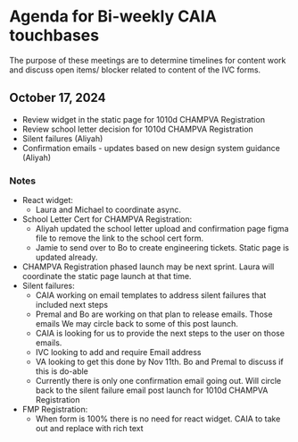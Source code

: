 # Agenda for Bi-weekly CAIA touchbases
The purpose of these meetings are to determine timelines for content work and discuss open items/ blocker related to content of the IVC forms.

## October 17, 2024
- Review widget in the static page for 1010d CHAMPVA Registration
- Review school letter decision for 1010d CHAMPVA Registration
- Silent failures (Aliyah)
- Confirmation emails - updates based on new design system guidance (Aliyah)
  
 ### Notes
* React widget:
    * Laura and Michael to coordinate async. 
* School Letter Cert for CHAMPVA Registration:
    * Aliyah updated the school letter upload and confirmation page figma file to remove the link to the school cert  form. 
    * Jamie to send over to Bo to create engineering tickets. Static page is updated already. 
* CHAMPVA Registration phased launch may be next sprint. Laura will coordinate the static page launch at that time. 
* Silent failures:
    * CAIA working on email templates to address silent failures that included next steps
    * Premal and Bo are working on that plan to release emails. Those emails We may circle back to some of this post launch. 
    * CAIA is looking for us to provide the next steps to the user on those emails.
    * IVC looking to add and require Email address
    * VA looking to get this done by Nov 11th. Bo and Premal to discuss if this is do-able
    * Currently there is only one confirmation email going out. Will circle back to the silent failure email post launch for 1010d CHAMPVA Registration
* FMP Registration:
    * When form is 100% there is no need for react widget. CAIA to take out and replace with rich text 
